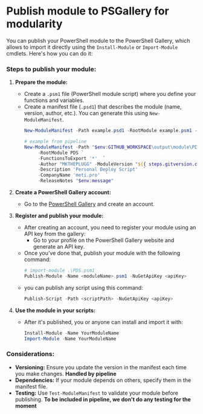 # Publish module to PSGallery for modularity

You can publish your PowerShell module to the PowerShell Gallery, which allows to import it directly using the `Install-Module` or `Import-Module` cmdlets. Here's how you can do it:

### Steps to publish your module:

1. **Prepare the module:**
   - Create a `.psm1` file (PowerShell module script) where you define your functions and variables.
   - Create a manifest file (`.psd1`) that describes the module (name, version, author, etc.). You can generate this using `New-ModuleManifest`.
     ```powershell
     New-ModuleManifest -Path example.psd1 -RootModule example.psm1 -FunctionsToExport '*' -Author "MKTHEPLUGG" -ModuleVersion "0.0.1"
     
     # example from pipeline
     New-ModuleManifest -Path "$env:GITHUB_WORKSPACE\output\module\PDS.psd1" `
          -RootModule PDS `
          -FunctionsToExport '*'  `
          -Author "MKTHEPLUGG" -ModuleVersion "${{ steps.gitversion.outputs.semVer }}"  `
          -Description 'Personal Deploy Script'  `
          -CompanyName 'meti.pro'  `
          -ReleaseNotes "$env:message"
     ```

2. **Create a PowerShell Gallery account:**
   - Go to the [PowerShell Gallery](https://www.powershellgallery.com/) and create an account.

3. **Register and publish your module:**
   - After creating an account, you need to register your module using an API key from the gallery:
     - Go to your profile on the PowerShell Gallery website and generate an API key.
   - Once you’ve done that, publish your module with the following command:
     ```powershell
     # import-module .\PDS.psm1
     Publish-Module -Name <moduleName>.psm1 -NuGetApiKey <apiKey> 
     ```
   - you can publish any script using this command:
     ```powershell
     Publish-Script -Path <scriptPath> -NuGetApiKey <apiKey> 
     ```
4. **Use the module in your scripts:**
   - After it's published, you or anyone can install and import it with:
     ```powershell
     Install-Module -Name YourModuleName
     Import-Module -Name YourModuleName
     ```

### Considerations:
- **Versioning:** Ensure you update the version in the manifest each time you make changes. **Handled by pipeline**
- **Dependencies:** If your module depends on others, specify them in the manifest file.
- **Testing:** Use `Test-ModuleManifest` to validate your module before publishing. **To be included in pipeline, we don't do any testing for the moment**